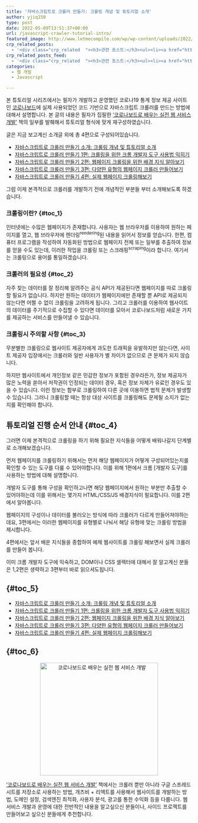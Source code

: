 ```yaml
---
title: '자바스크립트로 크롤러 만들기: 크롤링 개념 및 튜토리얼 소개'
author: yjiq150
type: post
date: 2022-05-09T13:51:37+00:00
url: /javascript-crawler-tutorial-intro/
featured_image: http://www.letmecompile.com/wp/wp-content/uploads/2022/05/javascript-crawler-tutorial-og-00-150x79.png
crp_related_posts:
  - '<div class="crp_related  "><h3>관련 포스트:</h3><ul><li><a href="https://www.letmecompile.com/javascript-crawler-tutorial-part3/"     class="post-1019"><span class="crp_title">자바스크립트로 크롤러 만들기 3편: 다양한 유형의 웹페이지 크롤러 만들어보기</span></a></li><li><a href="https://www.letmecompile.com/javascript-crawler-tutorial-part4/"     class="post-1024"><span class="crp_title">자바스크립트로 크롤러 만들기 4편: 실제 웹페이지 크롤링해보기</span></a></li><li><a href="https://www.letmecompile.com/javascript-crawler-tutorial-part1/"     class="post-1011"><span class="crp_title">자바스크립트로 크롤러 만들기 1편: 크롤링을 위한 크롬 개발자 도구 사용법 익히기</span></a></li><li><a href="https://www.letmecompile.com/javascript-crawler-tutorial-part2/"     class="post-1014"><span class="crp_title">자바스크립트로 크롤러 만들기 2편: 웹페이지 크롤링을 위한 배경 지식 알아보기</span></a></li><li><a href="https://www.letmecompile.com/kubernetes-nlb-nginx-ingress-update/"     class="post-931"><span class="crp_title">nginx ingress controller 무중단 업데이트하기</span></a></li></ul><div class="crp_clear"></div></div>'
crp_related_posts_feed:
  - '<div class="crp_related  "><h3>관련 포스트:</h3><ul><li><a href="https://www.letmecompile.com/javascript-crawler-tutorial-part3/"     class="post-1019"><span class="crp_title">자바스크립트로 크롤러 만들기 3편: 다양한 유형의 웹페이지 크롤러 만들어보기</span></a></li><li><a href="https://www.letmecompile.com/javascript-crawler-tutorial-part4/"     class="post-1024"><span class="crp_title">자바스크립트로 크롤러 만들기 4편: 실제 웹페이지 크롤링해보기</span></a></li><li><a href="https://www.letmecompile.com/javascript-crawler-tutorial-part1/"     class="post-1011"><span class="crp_title">자바스크립트로 크롤러 만들기 1편: 크롤링을 위한 크롬 개발자 도구 사용법 익히기</span></a></li><li><a href="https://www.letmecompile.com/javascript-crawler-tutorial-part2/"     class="post-1014"><span class="crp_title">자바스크립트로 크롤러 만들기 2편: 웹페이지 크롤링을 위한 배경 지식 알아보기</span></a></li><li><a href="https://www.letmecompile.com/kubernetes-nlb-nginx-ingress-update/"     class="post-931"><span class="crp_title">nginx ingress controller 무중단 업데이트하기</span></a></li></ul><div class="crp_clear"></div></div>'
categories:
  - 웹 개발
  - Javascript

---
```

본 튜토리얼 시리즈에서는 필자가 개발하고 운영했던 코로나19 통계 정보 제공 사이트인 [코로나보드][1]에 실제 사용되었던 코드 기반으로 자바스크립트 크롤러를 만드는 방법에 대해서 설명합니다. 본 글의 내용은 필자가 집필한 [&#8216;코로나보드로 배우는 실전 웹 서비스 개발&#8217;][2] 책의 일부를 발췌해서 튜토리얼 형식에 맞게 재구성하였습니다.

글은 지금 보고계신 소개글 외에 총 4편으로 구성되어있습니다.

  * [자바스크립트로 크롤러 만들기 소개: 크롤링 개념 및 튜토리얼 소개][3]
  * [자바스크립트로 크롤러 만들기 1편: 크롤링을 위한 크롬 개발자 도구 사용법 익히기][4]
  * [자바스크립트로 크롤러 만들기 2편: 웹페이지 크롤링을 위한 배경 지식 알아보기][5]
  * [자바스크립트로 크롤러 만들기 3편: 다양한 유형의 웹페이지 크롤러 만들어보기][6]
  * [자바스크립트로 크롤러 만들기 4편: 실제 웹페이지 크롤링해보기][7]

그럼 이제 본격적으로 크롤러를 개발하기 전에 개념적인 부분들 부터 소개해보도록 하겠습니다.

### 크롤링이란? {#toc_1}

인터넷에는 수많은 웹페이지가 존재합니다. 사용자는 웹 브라우저를 이용하여 원하는 페이지를 열고, 웹 브라우저에 렌더링<sup>rendering</sup>된 내용을 읽어서 정보를 얻습니다. 한편, 컴퓨터 프로그램을 작성하여 자동화된 방법으로 웹페이지 전체 또는 일부를 추출하여 정보를 얻을 수도 있는데, 이러한 작업을 크롤링 또는 스크래핑<sup>scraping</sup>이라 합니다. 여기서는 크롤링으로 용어를 통일하겠습니다.

### 크롤러의 필요성 {#toc_2}

자주 찾는 데이터를 잘 정리해 알려주는 공식 API가 제공된다면 웹페이지를 따로 크롤링할 필요가 없습니다. 하지만 원하는 데이터가 웹페이지에만 존재할 뿐 API로 제공되지 않는다면 어쩔 수 없이 크롤링을 고려하게 됩니다. 그리고 크롤러를 이용하여 웹사이트의 데이터를 주기적으로 수집할 수 있다면 데이터를 모아서 코로나보드처럼 새로운 가치를 제공하는 서비스를 만들어낼 수 있습니다.

### 크롤링시 주의할 사항 {#toc_3}

무분별한 크롤링으로 웹사이트 제공자에게 과도한 트래픽을 유발하지만 않는다면, 사이트 제공자 입장에서는 크롤러와 일반 사용자가 별 차이가 없으므로 큰 문제가 되지 않습니다.

하지만 웹사이트에서 개인정보 같은 민감한 정보가 포함된 경우라든가, 정보 제공자가 많은 노력을 쏟아서 저작권이 인정되는 데이터 경우, 혹은 정보 자체가 유료인 경우도 있을 수 있습니다. 이런 정보는 함부로 크롤링하여 다른 곳에 이용하면 법적 문제가 발생할 수 있습니다. 그러니 크롤링할 때는 항상 대상 사이트를 크롤링해도 문제될 소지가 없는지를 확인해야 합니다.

## 튜토리얼 진행 순서 안내 {#toc_4}

그러면 이제 본격적으로 크롤링을 하기 위해 필요한 지식들을 어떻게 배워나갈지 단계별로 소개해보겠습니다.

먼저 웹페이지를 크롤링하기 위해서는 먼저 해당 웹페이지가 어떻게 구성되어있는지를 확인할 수 있는 도구를 다룰 수 있어야합니다. 이를 위해 1편에서 크롬 [개발자 도구]를 사용하는 방법에 대해 설명합니다.

개발자 도구를 통해 구성을 확인하고나면 해당 웹페이지에서 원하는 부분만 추출할 수 있어야하는데 이를 위해서는 몇가지 HTML/CSS/JS 배경지식이 필요합니다. 이를 2편에서 알아봅니다.

웹페이지의 구성이나 데이터를 불러오는 방식에 따라 크롤러가 다르게 만들어져야하는데요, 3편에서는 이러한 웹페이지를 유형별로 나눠서 해당 유형에 맞는 크롤링 방법을 제시합니다.

4편에서는 앞서 배운 지식들을 종합하여 예제 웹사이트를 크롤링 해보면서 실제 크롤러를 만들어 봅니다.

이미 크롬 개발자 도구에 익숙하고, DOM이나 CSS 셀렉터에 대해서 잘 알고계신 분들은 1,2편은 생략하고 3편부터 바로 읽으셔도됩니다.

##  {#toc_5}

  * [자바스크립트로 크롤러 만들기 소개: 크롤링 개념 및 튜토리얼 소개][3]
  * [자바스크립트로 크롤러 만들기 1편: 크롤링을 위한 크롬 개발자 도구 사용법 익히기][4]
  * [자바스크립트로 크롤러 만들기 2편: 웹페이지 크롤링을 위한 배경 지식 알아보기][5]
  * [자바스크립트로 크롤러 만들기 3편: 다양한 유형의 웹페이지 크롤러 만들어보기][6]
  * [자바스크립트로 크롤러 만들기 4편: 실제 웹페이지 크롤링해보기][7]

##  {#toc_6}

<div style="text-align: center;">
  <a class="coronaboard-book-banner mobile-only" href="https://bit.ly/3ymH6eK" target="_blank" rel="noopener noreferrer"><img src="https://coronaboard.kr/images/square-banner.png" alt="코로나보드로 배우는 실전 웹 서비스 개발" style="width: 320px; height:306px;" /></a>
</div>

[&#8216;코로나보드로 배우는 실전 웹 서비스 개발&#8217;][2] 책에서는 크롤러 뿐만 아니라 구글 스프레드 시트를 저장소로 사용하는 방법, 개츠비 + 리액트를 사용해서 웹사이트를 개발하는 방법, 도메인 설정, 검색엔진 최적화, 사용자 분석, 광고를 통한 수익화 등을 다룹니다. 웹서비스 개발과 운영에 대한 전반적인 내용을 알고싶으신 분들이나, 사이드 프로젝트를 만들어보고 싶으신 분들에게 추천합니다.

 [1]: https://coronaboard.kr
 [2]: https://bit.ly/3ymH6eK
 [3]: https://www.letmecompile.com/javascript-crawler-tutorial-intro/
 [4]: https://www.letmecompile.com/javascript-crawler-tutorial-part1/
 [5]: https://www.letmecompile.com/javascript-crawler-tutorial-part2/
 [6]: https://www.letmecompile.com/javascript-crawler-tutorial-part3/
 [7]: https://www.letmecompile.com/javascript-crawler-tutorial-part4/
